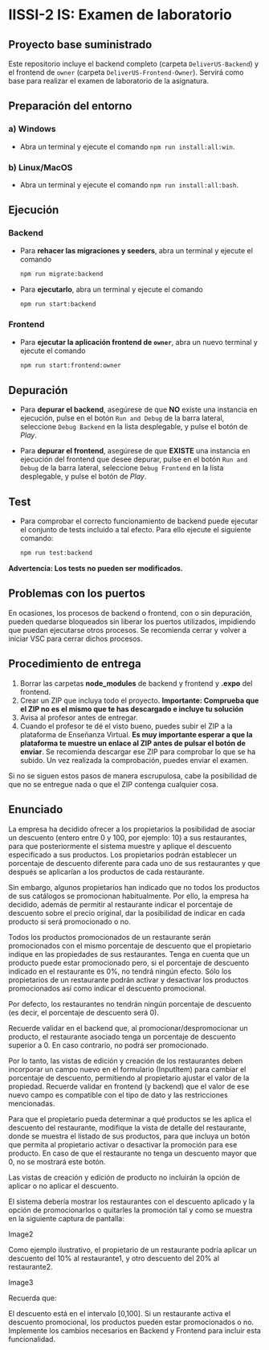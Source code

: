 # IISSI-2 IS: Examen de laboratorio

## Proyecto base suministrado

Este repositorio incluye el backend completo (carpeta `DeliverUS-Backend`) y el frontend de `owner` (carpeta `DeliverUS-Frontend-Owner`). Servirá como base para realizar el examen de laboratorio de la asignatura.

## Preparación del entorno

### a) Windows

* Abra un terminal y ejecute el comando `npm run install:all:win`.

### b) Linux/MacOS

* Abra un terminal y ejecute el comando `npm run install:all:bash`.

## Ejecución

### Backend

* Para **rehacer las migraciones y seeders**, abra un terminal y ejecute el comando

    ```Bash
    npm run migrate:backend
    ```

* Para **ejecutarlo**, abra un terminal y ejecute el comando

    ```Bash
    npm run start:backend
    ```

### Frontend

* Para **ejecutar la aplicación frontend de `owner`**, abra un nuevo terminal y ejecute el comando

    ```Bash
    npm run start:frontend:owner
    ```

## Depuración

* Para **depurar el backend**, asegúrese de que **NO** existe una instancia en ejecución, pulse en el botón `Run and Debug` de la barra lateral, seleccione `Debug Backend` en la lista desplegable, y pulse el botón de *Play*.

* Para **depurar el frontend**, asegúrese de que **EXISTE** una instancia en ejecución del frontend que desee depurar, pulse en el botón `Run and Debug` de la barra lateral, seleccione `Debug Frontend` en la lista desplegable, y pulse el botón de *Play*.


## Test

* Para comprobar el correcto funcionamiento de backend puede ejecutar el conjunto de tests incluido a tal efecto. Para ello ejecute el siguiente comando:

    ```Bash
    npm run test:backend
    ```
**Advertencia: Los tests no pueden ser modificados.**

## Problemas con los puertos

En ocasiones, los procesos de backend o frontend, con o sin depuración, pueden quedarse bloqueados sin liberar los puertos utilizados, impidiendo que puedan ejecutarse otros procesos. Se recomienda cerrar y volver a iniciar VSC para cerrar dichos procesos.


## Procedimiento de entrega

1. Borrar las carpetas **node_modules** de backend y frontend y **.expo** del frontend.
1. Crear un ZIP que incluya todo el proyecto. **Importante: Comprueba que el ZIP no es el mismo que te has descargado e incluye tu solución**
1. Avisa al profesor antes de entregar.
1. Cuando el profesor te dé el visto bueno, puedes subir el ZIP a la plataforma de Enseñanza Virtual. **Es muy importante esperar a que la plataforma te muestre un enlace al ZIP antes de pulsar el botón de enviar**. Se recomienda descargar ese ZIP para comprobar lo que se ha subido. Un vez realizada la comprobación, puedes enviar el examen.
  
Si no se siguen estos pasos de manera escrupulosa, cabe la posibilidad de que no se entregue nada o que el ZIP contenga cualquier cosa. 

## Enunciado
La empresa ha decidido ofrecer a los propietarios la posibilidad de asociar un descuento (entero entre 0 y 100, por ejemplo: 10) a sus restaurantes, para que posteriormente el sistema muestre y aplique el descuento especificado a sus productos. Los propietarios podrán establecer un porcentaje de descuento diferente para cada uno de sus restaurantes y que después se aplicarían a los productos de cada restaurante.

Sin embargo, algunos propietarios han indicado que no todos los productos de sus catálogos se promocionan habitualmente. Por ello, la empresa ha decidido, además de permitir al restaurante indicar el porcentaje de descuento sobre el precio original, dar la posibilidad de indicar en cada producto si será promocionado o no.

Todos los productos promocionados de un restaurante serán promocionados con el mismo porcentaje de descuento que el propietario indique en las propiedades de sus restaurantes. Tenga en cuenta que un producto puede estar promocionado pero, si el porcentaje de descuento indicado en el restaurante es 0%, no tendrá ningún efecto. Sólo los propietarios de un restaurante podrán activar y desactivar los productos promocionados así como indicar el descuento promocional.

Por defecto, los restaurantes no tendrán ningún porcentaje de descuento (es decir, el porcentaje de descuento será 0).

Recuerde validar en el backend que, al promocionar/despromocionar un producto, el restaurante asociado tenga un porcentaje de descuento superior a 0. En caso contrario, no podrá ser promocionado.

Por lo tanto, las vistas de edición y creación de los restaurantes deben incorporar un campo nuevo en el formulario (InputItem) para cambiar el porcentaje de descuento, permitiendo al propietario ajustar el valor de la propiedad. Recuerde validar en frontend (y backend) que el valor de ese nuevo campo es compatible con el tipo de dato y las restricciones mencionadas.

Para que el propietario pueda determinar a qué productos se les aplica el descuento del restaurante, modifique la vista de detalle del restaurante, donde se muestra el listado de sus productos, para que incluya un botón que permita al propietario activar o desactivar la promoción para ese producto. En caso de que el restaurante no tenga un descuento mayor que 0, no se mostrará este botón.

Las vistas de creación y edición de producto no incluirán la opción de aplicar o no aplicar el descuento.

El sistema debería mostrar los restaurantes con el descuento aplicado y la opción de promocionarlos o quitarles la promoción tal y como se muestra en la siguiente captura de pantalla:

Image2

Como ejemplo ilustrativo, el propietario de un restaurante podría aplicar un descuento del 10% al restaurante1, y otro descuento del 20% al restaurante2.

Image3

Recuerda que:

El descuento está en el intervalo [0,100].
Si un restaurante activa el descuento promocional, los productos pueden estar promocionados o no.
Implemente los cambios necesarios en Backend y Frontend para incluir esta funcionalidad.
